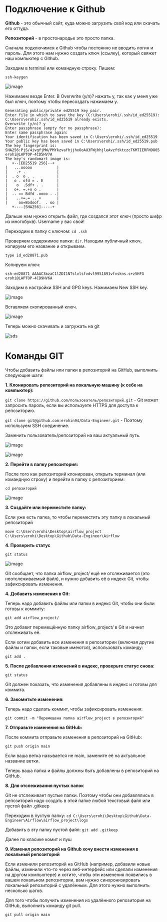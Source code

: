 # Подключение к Github

**Github** - это обычный сайт, куда можно загрузить cвой код или скачать его оттуда. 

**Репозиторий** - в простонародье это просто папка.

Сначала подключимся к Github чтобы постоянно не вводить логин и пароль. Для этого нам нужно создать ключ (ссылку), который свяжет наш компьютер с Github. 

Заходим в terminal или командную строку. Пишем:

```ssh-keygen```

![image](https://github.com/user-attachments/assets/e1489783-0a5c-4fe7-8a4b-01ab0288b061)

Нажимаем везде Enter. В Overwrite (y/n)? нажать y, так как у меня уже был ключ, поэтому чтобы пересоздать нажимаем y.

```C:\Users\erohi>ssh-keygen
Generating public/private ed25519 key pair.
Enter file in which to save the key (C:\Users\erohi/.ssh/id_ed25519):
C:\Users\erohi/.ssh/id_ed25519 already exists.
Overwrite (y/n)? y
Enter passphrase (empty for no passphrase):
Enter same passphrase again:
Your identification has been saved in C:\Users\erohi/.ssh/id_ed25519
Your public key has been saved in C:\Users\erohi/.ssh/id_ed25519.pub
The key fingerprint is:
SHA256:PjS/4ivgfjMW/PMYkzvafhjjhxOoAU3FWjhhjleAvzftktczcTKMTIERFN9805 erohi@LAPTOP-4CD5HV7A
The key's randomart image is:
   +--[ED25519 256]--+
|   ...ooooo           |
|    .+ .              |
|  . o  o . .          |
|   o . ofd = . E      |
|    o  .Sdf+ . .      |
|   o+. =.+o o .       |
|  .. == Bdfd .oooo . .|
|    ..+=.= .. +       |
|     oo=Bodoof.  . oo |
   +----[SHA256]-----+
```

Дальше нам нужно открыть файл, где создался этот ключ (просто шифр из многобукв). Username у вас свой!

Переходим в папку с ключом: ```cd .ssh```

Проверяем содержимое папки: ```dir```. Находим публичный ключ, копируем его название и открываем.

```type id_ed28871.pub```

Копируем ключ:

```ssh-ed28871 AAAAC3ЬzaC1lZDI1NTslvlsfvdvl9951891vfvskns.s+z5HFG erohi@LAPTOP-4CD9HV6A```

Заходим в настройки SSH and GPG keys. Нажимаем New SSH key.

![image](https://github.com/user-attachments/assets/d3c38a86-ca74-44c4-827f-7afa85b1d855)

Вставляем скопированный ключ.

![image](https://github.com/user-attachments/assets/5281c965-a78d-410c-8b09-3d61a4afbcce)

Теперь можно скачивать и загружать на git

![sds](https://github.com/user-attachments/assets/1ddce372-0d53-41ee-9226-db0444354c7f)

# Команды GIT

Чтобы добавить файлы или папки в репозиторий на GitHub, выполнить следующие шаги:

**1. Клонировать репозиторий на локальную машину (к себе на компьютер):**

```git clone https://github.com/пользователь/репозиторий.git``` - Git может запросить пароль, если вы используете HTTPS для доступа к репозиторию.

```git clone git@github.com:erohin94/Data-Engineer.git``` - Поэтому используем SSH соединение.

Заменить пользователь/репозиторий на ваш актуальный путь.

![image](https://github.com/user-attachments/assets/5bfa56c3-ba00-42f9-a3d3-a5fcd02e8b2d)

![image](https://github.com/user-attachments/assets/ade1192a-d195-4600-942b-520700f3447b)

**2. Перейти в папку репозитория:**

После того как репозиторий клонирован, открыть терминал (или командную строку) и перейти в папку с репозиторием:

```cd репозиторий```

![image](https://github.com/user-attachments/assets/aac92759-8950-4d38-96fe-c9b3b4150093)


**3. Создайте или переместите папку:**

Если уже есть папка, то чтобы переместить эту папку в локальный репозиторий

```move C:\Users\erohi\Desktop\airflow_project C:\Users\erohi\Desktop\Github\Data-Engineer\Airflow```

**4. Проверить статус**

```git status```

![image](https://github.com/user-attachments/assets/061c8c4a-ad59-4dfc-8696-305d504c6fe7)

Git сообщает, что папка airflow_project/ ещё не отслеживается (это неотслеживаемый файл), и нужно добавить её в индекс Git, чтобы зафиксировать изменения.

**4. Добавить изменения в Git:**

Теперь надо добавить файлы или папки в индекс Git, чтобы они были готовы к коммиту:

```git add airflow_project/```

Это добавит перемещённую папку airflow_project/ в Git и начнет отслеживать её.

Если хотим добавить все изменения в репозитории (включая другие файлы и папки, если таковые имеются), использовать команду:

```git add .```

**5. После добавления изменений в индекс, проверьте статус снова:**

```git status```

Git должен показать, что изменения добавлены в индекс и готовы для коммита.

**6. Закомитьте изменения:**

Теперь надо сделать коммит, чтобы зафиксировать изменения:

```git commit -m "Перемещена папка airflow_project в репозиторий"```

**7. Отправьте изменения на GitHub:**

После коммита отправьте изменения в репозиторий на GitHub:

```git push origin main```

Если ваша ветка называется не main, замените её на актуальное название ветки.

Теперь ваша папка и файлы должны быть добавлены в репозиторий на GitHub.

**8. Для отслеживания пустых папок**

Git не отслеживает пустые папки. Поэтому чтобы они добавлялись в репозиторий надо создать в этой папке любой текстовый файл или пустой файл .gitkeep

Переходим в пустую папку: ```cd C:\Users\erohi\Desktop\Github\Data-Engineer\Airflow\airflow_project\logs```

Добавить в эту папку пустой файл: ```git add .gitkeep```

Далее по класике комит и пуш

**9. Изменил репозиторий на Github хочу внести изменения в локальный репозиторий**

Если изменили репозиторий на GitHub (например, добавили новые файлы, изменили что-то через веб-интерфейс или сделали изменения на другом компьютере) и хотите, чтобы эти изменения появились в вашем локальном репозитории, вам нужно синхронизировать локальный репозиторий с удалённым. Для этого нужно выполнить несколько шагов.

Для того чтобы получить изменения из удалённого репозитория на GitHub, выполнить команду git pull.

```git pull origin main```
